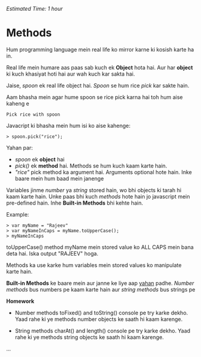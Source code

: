 *Estimated Time: 1 hour*

# Methods

Hum programming language mein real life ko mirror karne ki kosish karte ha
in.

Real life mein humare aas paas sab kuch ek **Object** hota hai. Aur har **object** ki kuch khasiyat hoti hai aur wah kuch kar sakta hai.

Jaise, *spoon* ek real life object hai. *Spoon* se hum rice *pick* kar sakte hain.

Aam bhasha mein agar hume spoon se rice pick karna hai toh hum aise kaheng
e


```
Pick rice with spoon
```

Javacript ki bhasha mein hum isi ko aise kahenge:

```
> spoon.pick("rice");
```

Yahan par:
- *spoon* ek **object** hai
- *pick()* ek **method** hai. Methods se hum kuch kaam karte hain.
- *"rice"* pick method ka argument hai. Arguments optional hote hain. Inke baare mein hum baad mein janenge


Variables jinme *number* ya *string* stored hain, wo bhi objects ki tarah hi kaam karte hain. Unke paas bhi kuch *methods* hote hain jo javascript mein pre-defined hain.
Inhe **Built-in Methods** bhi kehte hain.

Example:

```
> var myName = "Rajeev"
> var myNameInCaps = myName.toUpperCase();
> myNameInCaps
```

toUpperCase() method myName mein stored value ko ALL CAPS mein bana deta hai. Iska output "RAJEEV" hoga.

Methods ka use karke hum variables mein stored values ko manipulate karte hain.

**Built-in Methods** ke baare mein aur janne ke liye aap [yahan](https://www.tutorialspoint.com/javascript/javascript_builtin_functions.htm) padhe.
*Number methods* bus numbers pe kaam karte hain aur *string methods* bus strings pe

**Homework**

- Number methods toFixed() and toString() console pe try karke dekho. Yaad rahe ki ye methods number objects ke saath hi kaam karenge.

- String methods charAt() and length() console pe try karke dekho. Yaad rahe ki ye methods string objects ke saath hi kaam karenge.

...

